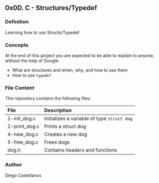 ## 0x0D. C - Structures/Typedef

### Definition
Learning how to use Structs/Typedef

### Concepts
At the end of this project you are expected to be able to explain to anyone, without the help of Google:

- What are structures and when, why, and how to use them
- How to use `typedef`

### File Content
This repository contains the following files:

| File | Description |
| :--- | :--- |
| 1-init_dog.c | Initializes a variable of type `struct dog` |
| 2-print_dog.c | Prints a struct dog |
| 4-new_dog.c | Creates a new dog |
| 5-free_dog.c | Frees dogs |
| dog.h | Contains headers and functions |

### Author
Diego Castellanos

